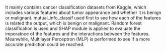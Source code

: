 It mainly contains cancer classification datasets from Kaggle, which includes various features about tumor appearance and whether it is benign or malignant. 
mutual_info_classif used first to see how each of the features is related the output, which is benign or malignant. 
Random forest classification is used and SHAP module is applied to evaluate the imporatnce of the features and the interactions between the features.        
Meanwhile, Multilayer Perceptron (MLP) is performed to see if a more accurate prediction could be reached.  
